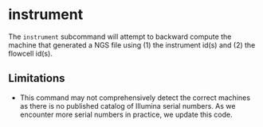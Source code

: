 # instrument

The `instrument` subcommand will attempt to backward compute the machine that generated a NGS file using (1) the instrument id(s) and (2) the flowcell id(s).

## Limitations

* This command may not comprehensively detect the correct machines as there is no published catalog of Illumina serial numbers. As we encounter more serial numbers in practice, we update this code.
